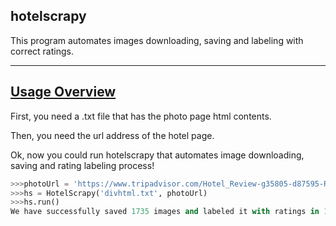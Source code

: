 ## hotelscrapy
This program automates images downloading, saving and labeling with correct ratings.

***
## [Usage Overview](#usage-overview)
First, you need a .txt file that has the photo page html contents.

Then, you need the url address of the hotel page.

Ok, now you could run hotelscrapy that automates image downloading, saving and rating labeling process!
```python
>>>photoUrl = 'https://www.tripadvisor.com/Hotel_Review-g35805-d87595-Reviews-The_Congress_Plaza_Hotel_and_Convention_Center->>>Chicago_Illinois.html#photos;aggregationId=101&albumid=101&filter=7&ff='
>>>hs = HotelScrapy('divhtml.txt', photoUrl)
>>>hs.run()
We have successfully saved 1735 images and labeled it with ratings in 150.34 minutes
```
